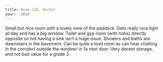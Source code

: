```yaml
---
title: Room J1b, Hostel
year: '2014'
---
```


Small but nice room with a lovely view of the paddock. Gets really nice light all day and has a big window. Toilet and gyp room (with hobs) directly opposite so not having a sink isn't a huge issue. Showers and baths are downstairs in the basement. Can be quite a loud room as can hear chatting in the corridor/ outside the window/ in 1a next door. Very decent storage, and not bad value for a grade 3.